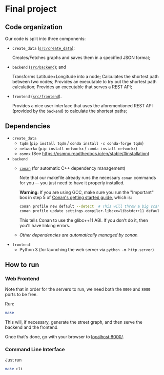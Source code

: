 # Final project

## Code organization

Our code is split into three components:

- `create_data` ([`src/create_data`](/src/create_data));

  Creates/Fetches graphs and saves them in a specified JSON format;

- `backend` ([`src/backend`](/src/backend)); and

  Transforms Latitude+Longitude into a node;
  Calculates the shortest path between two nodes;
  Provides an executable to try out the shortest path calculation;
  Provides an executable that serves a REST API;

- `frontend` ([`src/frontend`](/src/frontend)).

  Provides a nice user interface that uses the aforementioned REST API (provided by the `backend`) to calculate the shortest paths;

## Dependencies

- `create_data`
  - `tqdm` (`pip install tqdm` / `conda install -c conda-forge tqdm`)
  - `networkx` (`pip install networkx` / `conda install networkx`)
  - `osmnx` (See https://osmnx.readthedocs.io/en/stable/#installation)
- `backend`
  - [`conan`](https://conan.io/) (for automatic C++ dependency management)

    Note that our makefile already runs the necessary `conan` commands for you -- you just need to have it properly installed.

    **Warning:** If you are using GCC, make sure you run the "Important" box in step 5 of [Conan's getting started guide](https://docs.conan.io/en/latest/getting_started.html), which is:

    ```sh
    conan profile new default --detect  # This will throw a big scary warning, but all it tells you is to run the following command:
    conan profile update settings.compiler.libcxx=libstdc++11 default
    ```

    This tells Conan to use the glibc++11 ABI. If you don't do it, then you'll have linking errors.
  - _Other dependencies are automatically managed by conan._
- `frontend`
  - Python 3 (for launching the web server via `python -m http.server`)

## How to run

### Web Frontend

Note that in order for the servers to run, we need both the `8000` and `8080` ports to be free.

Run:

```sh
make
```

This will, if necessary, generate the street graph, and then serve the backend and the frontend.

Once that's done, go with your browser to [localhost:8000/](http://localhost:8000/).

### Command Line Interface

Just run

```sh
make cli
```
